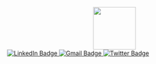 <div id="header" align="center">
  <img src="https://media.giphy.com/media/i1JHRZSXO9LZZDHqii/giphy.gif" width="100"/>
</div>

<div id="badges">
  <a href="https://www.linkedin.com/in/%D0%BE%D0%B3%D1%80%D0%B5%D0%BD%D0%B8%D1%87-%D0%B2%D0%B8%D0%BA%D1%82%D0%BE%D1%80-v-ogrenich-9b7b0b7a/">
    <img src="https://img.shields.io/badge/LinkedIn-blue?style=for-the-badge&logo=linkedin&logoColor=white" alt="LinkedIn Badge"/>
  </a>
  <a href="https://gmail.com/">
    <img src="https://img.shields.io/badge/Gmail-red?style=for-the-badge&logo=Gmail&logoColor=white" alt="Gmail Badge"/>
  </a>
  <a href="https://twitter.com/VOgrenich">
    <img src="https://img.shields.io/badge/Twitter-blue?style=for-the-badge&logo=twitter&logoColor=white" alt="Twitter Badge"/>
  </a>
</div>
